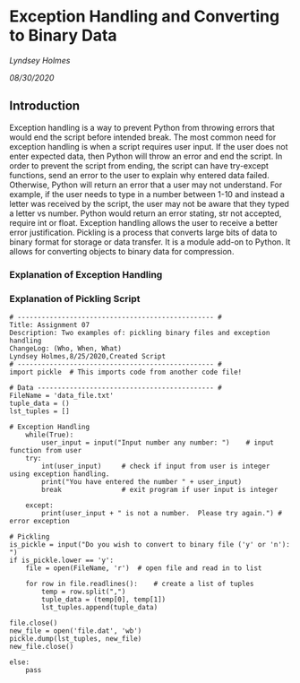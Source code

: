 # Exception Handling and Converting to Binary Data
*Lyndsey Holmes*

*08/30/2020*

## Introduction
Exception handling is a way to prevent Python from throwing errors that would end the script before intended break.  The most common need for exception handling is when a script requires user input.  If the user does not enter expected data, then Python will throw an error and end the script.  In order to prevent the script from ending, the script can have try-except functions, send an error to the user to explain why entered data failed.  Otherwise, Python will return an error that a user may not understand.  For example, if the user needs to type in a number between 1-10 and instead a letter was received by the script, the user may not be aware that they typed a letter vs number.  Python would return an error stating, str not accepted, require int or float.  Exception handling allows the user to receive a better error justification.
Pickling is a process that converts large bits of data to binary format for storage or data transfer.  It is a module add-on to Python.  It allows for converting objects to binary data for compression.

### Explanation of Exception Handling

### Explanation of Pickling Script


    # ------------------------------------------------- #
    Title: Assignment 07
    Description: Two examples of: pickling binary files and exception handling
    ChangeLog: (Who, When, What)
    Lyndsey Holmes,8/25/2020,Created Script
    # ------------------------------------------------- #
    import pickle  # This imports code from another code file!
    
    # Data -------------------------------------------- #
    FileName = 'data_file.txt'
    tuple_data = ()
    lst_tuples = []
    
    # Exception Handling
        while(True):
            user_input = input("Input number any number: ")    # input function from user 
        try:
            int(user_input)     # check if input from user is integer using exception handling.  
            print("You have entered the number " + user_input)
            break               # exit program if user input is integer 
       
        except:
            print(user_input + " is not a number.  Please try again.") # error exception
            
    # Pickling
    is_pickle = input("Do you wish to convert to binary file ('y' or 'n'): ")
    if is_pickle.lower == 'y':
        file = open(FileName, 'r')  # open file and read in to list
        
        for row in file.readlines():    # create a list of tuples
            temp = row.split(",")
            tuple_data = (temp[0], temp[1])
            lst_tuples.append(tuple_data)

    file.close()
    new_file = open('file.dat', 'wb')
    pickle.dump(lst_tuples, new_file)
    new_file.close()  
    
    else:
        pass 
